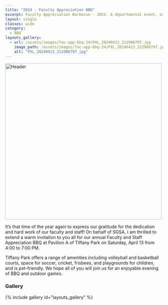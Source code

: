 ```yaml
---
title: "2024 - Faculty Appreciation BBQ"
excerpt: Faculty Appreciation Barbecue - 2024. A departmental event, organized by SGSA, to show appreciation for the faculty and the staff.
layout: single
classes: wide
category:
  - BBQ
layouts_gallery:
  - url: /assets/images/fac-app-bbq-24/PXL_20240413_212906797.jpg
    image_path: /assets/images/fac-app-bbq-24/PXL_20240413_212906797.jpg
    alt: "PXL_20240413_212906797.jpg"
---
```


<img src="https://jeroda7105.github.io/tamusgsa.github.io/assets/images/fac-app-bbq-24/PXL_20240413_225929466_MP.jpg" alt="Header" width="500"> 

It’s that time of the year again to express our gratitude for the dedication and hard work of our faculty and staff! On behalf of SGSA, I am thrilled to extend a warm invitation to you all for our annual Faculty and Staff Appreciation BBQ at Pavilion A of Tiffany Park on Saturday, April 13 from 4:00 to 7:00 PM.

Tiffany Park offers a range of amenities including volleyball and basketball courts, space for soccer, cricket, frisbees, and playgrounds for children, and is pet-friendly. We hope all of you will join us for an enjoyable evening of BBQ and outdoor games.


### Gallery 

{% include gallery id="layouts_gallery" %}
 

